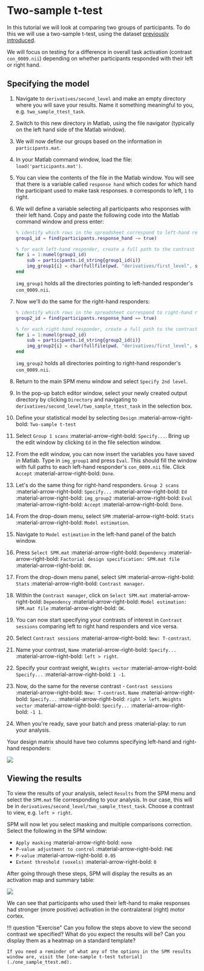 # Two-sample t-test

In this tutorial we will look at comparing two groups of participants. To do this we will use a two-sample t-test, using the dataset [previously introduced](./index.md).

We will focus on testing for a difference in overall task activation (contrast `con_0009.nii`) depending on whether participants responded with their left or right hand. 

## Specifying the model

1. Navigate to `derivatives/second_level` and make an empty directory where you will save your results. Name it something meaningful to you, e.g. `two_sample_ttest_task`. 
2. Switch to this new directory in Matlab, using the file navigator (typically on the left hand side of the Matlab window).
3. We will now define our groups based on the information in `participants.mat`. 
4. In your Matlab command window, load the file: `load('participants.mat')`.
5. You can view the contents of the file in the Matlab window. You will see that there is a variable called `response hand` which codes for which hand the participant used to make task responses. `0` corresponds to left, `1` to right.
6. We will define a variable selecting all participants who responses with their left hand. Copy and paste the following code into the Matlab command window and press enter:

    ```Matlab
    % identify which rows in the spreadsheet correspond to left-hand responders
    group1_id = find(participants.response_hand ~= true)

    % for each left-hand responder, create a full path to the contrast exploring task effects (con_0009.nii)
    for i = 1:numel(group1_id)
        sub = participants.id_string{group1_id(i)}
        img_group1{i} = char(fullfile(pwd, "derivatives/first_level", sub, "con_0009.nii"))
    end
    ```

    `img_group1` holds all the directories pointing to left-handed responder's `con_0009.nii`. 

7. Now we'll do the same for the right-hand responders:

    ```Matlab
    % identify which rows in the spreadsheet correspond to right-hand responders
    group2_id = find(participants.response_hand == true)

    % for each right-hand responder, create a full path to the contrast exploring task effects (con_0009.nii)
    for i = 1:numel(group2_id)
        sub = participants.id_string{group2_id(i)}
        img_group2{i} = char(fullfile(pwd, "derivatives/first_level", sub, "con_0009.nii"))
    end
    ```

    `img_group2` holds all directories pointing to right-hand responder's `con_0009.nii`.
    
8. Return to the main SPM menu window and select `Specify 2nd level`. 
9. In the pop-up batch editor window, select your newly created output directory by clicking `Directory` and navigating to `derivatives/second_level/two_sample_ttest_task` in the selection box.
10. Define your statistical model by selecting `Design` :material-arrow-right-bold: `Two-sample t-test`
11. Select `Group 1 scans` :material-arrow-right-bold: `Specify...`. Bring up the edit window by clicking `Ed` in the file selection window. 
12. From the edit window, you can now insert the variables you have saved in Matlab. Type in `img_group1` and press `Eval`. This should fill the window with full paths to each left-hand responder's `con_0009.nii` file. Click `Accept` :material-arrow-right-bold: `Done`.
13. Let's do the same thing for right-hand responders. `Group 2 scans` :material-arrow-right-bold: `Specify...` :material-arrow-right-bold: `Ed` :material-arrow-right-bold: `img_group2` :material-arrow-right-bold: `Eval` :material-arrow-right-bold: `Accept` :material-arrow-right-bold: `Done`.
14. From the drop-down menu, select `SPM` :material-arrow-right-bold: `Stats` :material-arrow-right-bold: `Model estimation`. 
15. Navigate to `Model estimation` in the left-hand panel of the batch window. 
16. Press `Select SPM.mat` :material-arrow-right-bold: `Dependency` :material-arrow-right-bold: `Factorial design specification: SPM.mat file` :material-arrow-right-bold: `OK`. 
17. From the drop-down menu panel, select `SPM` :material-arrow-right-bold: `Stats` :material-arrow-right-bold: `Contrast manager`. 
18. Within the `Contrast manager`, click on `Select SPM.mat` :material-arrow-right-bold: `Dependency` :material-arrow-right-bold: `Model estimation: SPM.mat file` :material-arrow-right-bold: `OK`. 
19. You can now start specifying your contrasts of interest in `Contrast sessions` comparing left to right hand responders and vice versa. 
20. Select `Contrast sessions` :material-arrow-right-bold: `New: T-contrast`.
21. Name your contrast, `Name` :material-arrow-right-bold: `Specify...` :material-arrow-right-bold: `left > right`.
22. Specify your contrast weight, `Weights vector` :material-arrow-right-bold: `Specify...` :material-arrow-right-bold: `1 -1`. 
23. Now, do the same for the reverse contrast - `Contrast sessions` :material-arrow-right-bold: `New: T-contrast`. `Name` :material-arrow-right-bold: `Specify...` :material-arrow-right-bold: `right > left`. `Weights vector` :material-arrow-right-bold: `Specify...` :material-arrow-right-bold: `-1 1`. 
24. When you're ready, save your batch and press :material-play: to run your analysis.

Your design matrix should have two columns specifying left-hand and right-hand responders:

![](../../../assets/figures/tutorials/fmri/group/semantic_two_sample_ttest_design_matrix.png)

## Viewing the results

To view the results of your analysis, select `Results` from the SPM menu and select the `SPM.mat` file corresponding to your analysis. In our case, this will be in `derivatives/second_level/two_sample_ttest_task`. Choose a contrast to view, e.g. `left > right`. 

SPM will now let you select masking and multiple comparisons correction. Select the following in the SPM window:

- `Apply masking` :material-arrow-right-bold: `none`
- `P-value adjustment to control` :material-arrow-right-bold: `FWE`
- `P-value` :material-arrow-right-bold: `0.05`
- `Extent threshold (voxels)` :material-arrow-right-bold: `0`

After going through these steps, SPM will display the results as an activation map and summary table: 

![](../../../assets/figures/tutorials/fmri/group/semantic_two_sample_ttest_results.png)

We can see that participants who used their left-hand to make responses had stronger (more positive) activation in the contralateral (right) motor cortex. 

!!! question "Exercise"
    Can you follow the steps above to view the second contrast we specified?    What do you expect the results will be? Can you display them as a heatmap on a standard template?

    If you need a reminder of what any of the options in the SPM results window are, visit the [one-sample t-test tutorial](./one_sample_ttest.md).